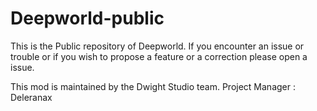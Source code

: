 # Deepworld-public

This is the Public repository of Deepworld.
If you encounter an issue or trouble or if you wish to propose a feature or a correction please open a issue.

This mod is maintained by the Dwight Studio team. Project Manager : Deleranax
